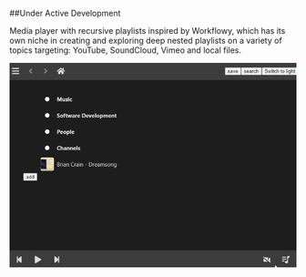 ##Under Active Development

Media player with recursive playlists inspired by Workflowy, which has its own niche in creating and exploring deep nested playlists on a variety of topics targeting: YouTube, SoundCloud, Vimeo and
local files.

![Flow](https://github.com/ilyaivanov/visulty/blob/master/images/base.gif)
